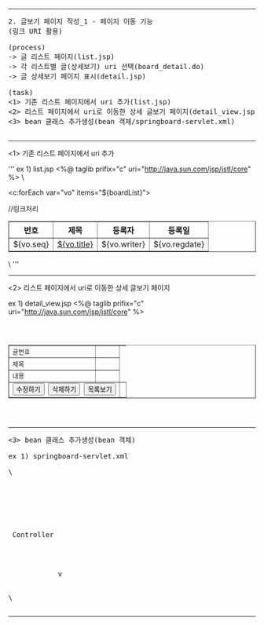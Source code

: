 
---
<pre>
2. 글보기 페이지 작성_1 - 페이지 이동 기능 
(링크 URI 활용)

(process)
-> 글 리스트 페이지(list.jsp) 
-> 각 리스트별 글(상세보기) uri 선택(board_detail.do)
-> 글 상세보기 페이지 표시(detail.jsp)

(task)
<1> 기존 리스트 페이지에서 uri 추가(list.jsp)
<2> 리스트 페이지에서 uri로 이동한 상세 글보기 페이지(detail_view.jsp)
<3> bean 클래스 추가생성(bean 객체/springboard-servlet.xml)

</pre>
---

<1> 기존 리스트 페이지에서 uri 추가

'''
ex 1) list.jsp
<%@ taglib prifix="c" uri="http://java.sun.com/jsp/jstl/core" %>
\
<table border = "1">
  <tr>
    <th>번호</th><th>제목</th><th>등록자</th><th>등록일</th>
  </tr>
  
<c:forEach var="vo" items="${boardList}">
  <tr>
  <td>${vo.seq}</td>
  <td><a href="board_detail.do?"seq=${vo.seq}">${vo.title}</a></td> //링크처리
  <td>${vo.writer}</td>
  <td>${vo.regdate}</tc>
  </tr>
</c:forEach>
  </table>
\
'''

---

<2> 리스트 페이지에서 uri로 이동한 상세 글보기 페이지

ex 1) detail_view.jsp
<%@ taglib prifix="c" uri="http://java.sun.com/jsp/jstl/core" %>

<pre>
<title>상세 글보기</title>

<table border = "1">
  <tr>
    <td>글번호</td> <td></td>
  </tr>
  
  <tr>
    <td>제목</td> <td></td>
  </tr>
  
  <tr>
    <td>내용</td> <td></td>
  </tr>
  
  <tr>
    <td colspan="2" align="center">
      <input type="button" value="수정하기"/>
      <input type="button" value="삭제하기"/>
      <input type="button" value="목록보기"/>
    </td> <td></td>
  </tr>

</table>
    
</pre>
---
<pre>
<3> bean 클래스 추가생성(bean 객체)

ex 1) springboard-servlet.xml

\
<?xml version="1.0" encoding="UTF-8"?>
<beans xmlns="http://www.springframework.org/schema/beans" />

<bean id="dataSource" class="org.springframework.jdbc.datasource.DriverManagerDataSource">

</bean>

 Controller
  <bean name="/board.list.do" class="board.controller.BoardListController">
  <property name="boardDao" ref="boardDao"/>
  </bean>
  
  <bean name="/board.detail.do" class="board.controller.BoardDetailController">          v
  <property name="boardDao" ref="boardDao"/>
  </bean>
\  
 </pre>
 ---


 
